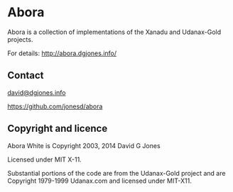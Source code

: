# Abora

Abora is a collection of implementations of the Xanadu and Udanax-Gold projects.

For details: http://abora.dgjones.info/


## Contact

david@dgjones.info

https://github.com/jonesd/abora

## Copyright and licence

Abora White is Copyright 2003, 2014 David G Jones

Licensed under MIT X-11.

Substantial portions of the code are from the Udanax-Gold project and are Copyright 1979-1999 Udanax.com and licensed under MIT-X11. 
